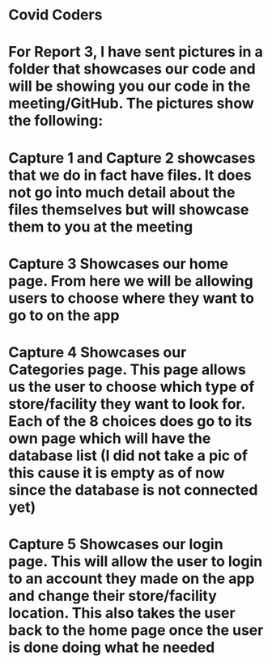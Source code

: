 # Covid Coders

# For Report 3, I have sent pictures in a folder that showcases our code and will be showing you our code in the meeting/GitHub. The pictures show the following:

# Capture 1 and Capture 2 showcases that we do in fact have files. It does not go into much detail about the files themselves but will showcase them to you at the meeting

# Capture 3 Showcases our home page. From here we will be allowing users to choose where they want to go to on the app

# Capture 4 Showcases our Categories page. This page allows us the user to choose which type of store/facility they want to look for. Each of the 8 choices does go to its own page which will have the database list (I did not take a pic of this cause it is empty as of now since the database is not connected yet)

# Capture 5 Showcases our login page. This will allow the user to login to an account they made on the app and change their store/facility location. This also takes the user back to the home page once the user is done doing what he needed

